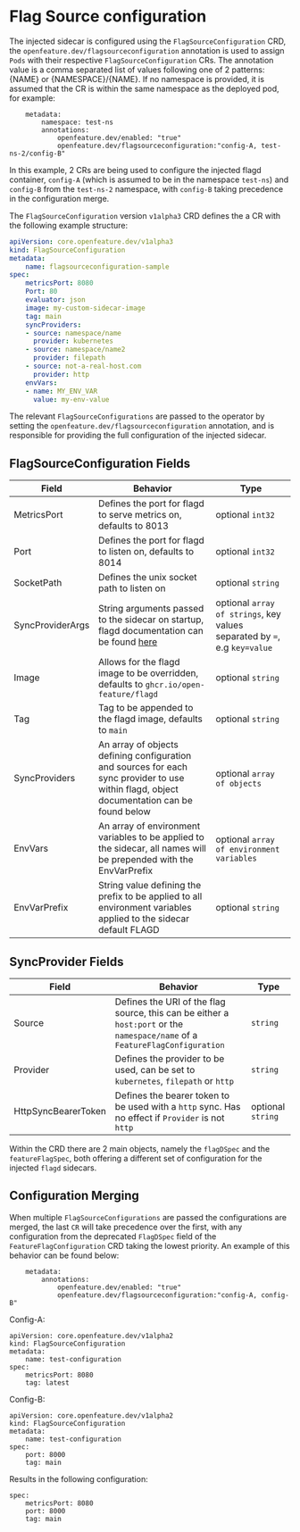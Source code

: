 # Flag Source configuration

The injected sidecar is configured using the `FlagSourceConfiguration` CRD, the `openfeature.dev/flagsourceconfiguration` annotation is used to assign `Pods` with their respective `FlagSourceConfiguration` CRs. The annotation value is a comma separated list of values following one of 2 patterns: {NAME} or {NAMESPACE}/{NAME}. If no namespace is provided, it is assumed that the CR is within the same namespace as the deployed pod, for example:
```
    metadata:
        namespace: test-ns
        annotations:
            openfeature.dev/enabled: "true"
            openfeature.dev/flagsourceconfiguration:"config-A, test-ns-2/config-B"
```
In this example, 2 CRs are being used to configure the injected flagd container, `config-A` (which is assumed to be in the namespace `test-ns`) and `config-B` from the `test-ns-2` namespace, with `config-B` taking precedence in the configuration merge.

The `FlagSourceConfiguration` version `v1alpha3` CRD defines the a CR with the following example structure:

```yaml
apiVersion: core.openfeature.dev/v1alpha3
kind: FlagSourceConfiguration
metadata:
    name: flagsourceconfiguration-sample
spec:
    metricsPort: 8080
    Port: 80
    evaluator: json
    image: my-custom-sidecar-image
    tag: main
    syncProviders:
    - source: namespace/name
      provider: kubernetes
    - source: namespace/name2
      provider: filepath
    - source: not-a-real-host.com
      provider: http
    envVars:
    - name: MY_ENV_VAR
      value: my-env-value
```

The relevant `FlagSourceConfigurations` are passed to the operator by setting the `openfeature.dev/flagsourceconfiguration` annotation, and is responsible for providing the full configuration of the injected sidecar.

## FlagSourceConfiguration Fields

| Field      | Behavior | Type | 
| ----------- | ----------- | ----------- |
| MetricsPort      | Defines the port for flagd to serve metrics on, defaults to 8013       | optional `int32`       |
| Port   | Defines the port for flagd to listen on, defaults to 8014        | optional `int32`        |
| SocketPath   | Defines the unix socket path to listen on        | optional `string`       |
| SyncProviderArgs   | String arguments passed to the sidecar on startup, flagd documentation can be found [here](https://github.com/open-feature/flagd/blob/main/docs/configuration/configuration.md)        | optional `array of strings`, key values separated by `=`, e.g `key=value`       |
| Image   | Allows for the flagd image to be overridden, defaults to `ghcr.io/open-feature/flagd`        | optional `string`       |
| Tag   |  Tag to be appended to the flagd image, defaults to `main`        | optional `string`       |
| SyncProviders   |  An array of objects defining configuration and sources for each sync provider to use within flagd, object documentation can be found below        | optional `array of objects`       |
| EnvVars   |  An array of environment variables to be applied to the sidecar, all names will be prepended with the EnvVarPrefix    | optional `array of environment variables`       |
| EnvVarPrefix   |  String value defining the prefix to be applied to all environment variables applied to the sidecar default FLAGD  | optional `string`       |

## SyncProvider Fields

| Field      | Behavior | Type | 
| ----------- | ----------- | ----------- |
| Source      | Defines the URI of the flag source, this can be either a `host:port` or the `namespace/name` of a `FeatureFlagConfiguration`       | `string`       |
| Provider      | Defines the provider to be used, can be set to `kubernetes`, `filepath` or `http`      | `string`       |
| HttpSyncBearerToken      | Defines the bearer token to be used with a `http` sync. Has no effect if `Provider` is not `http`      | optional `string`      |

Within the CRD there are 2 main objects, namely the `flagDSpec` and the `featureFlagSpec`, both offering a different set of configuration for the injected `flagd` sidecars.

## Configuration Merging

When multiple `FlagSourceConfigurations` are passed the configurations are merged, the last `CR` will take precedence over the first, with any configuration from the deprecated `FlagDSpec` field of the `FeatureFlagConfiguration` CRD taking the lowest priority. 
An example of this behavior can be found below:
```
    metadata:
        annotations:
            openfeature.dev/enabled: "true"
            openfeature.dev/flagsourceconfiguration:"config-A, config-B"
```
Config-A:
```
apiVersion: core.openfeature.dev/v1alpha2
kind: FlagSourceConfiguration
metadata:
    name: test-configuration
spec:
    metricsPort: 8080
    tag: latest
```
Config-B:
```
apiVersion: core.openfeature.dev/v1alpha2
kind: FlagSourceConfiguration
metadata:
    name: test-configuration
spec:
    port: 8000
    tag: main
```
Results in the following configuration:
```
spec:
    metricsPort: 8080
    port: 8000
    tag: main
```